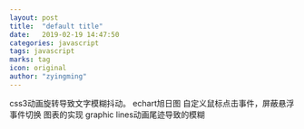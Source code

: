 ```yaml
---
layout: post
title:  "default title"
date:   2019-02-19 14:47:50
categories: javascript
tags: javascript
marks: tag
icon: original
author: "zyingming"
---
```

css3动画旋转导致文字模糊抖动。
echart旭日图 自定义鼠标点击事件，屏蔽悬浮事件切换
图表的实现
graphic lines动画尾迹导致的模糊